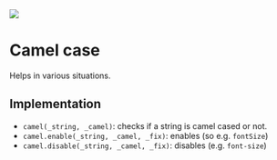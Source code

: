 <img src="https://kekse.biz/php/count.php?draw&override=github:v4" />

# Camel case
Helps in various situations.

## Implementation
* `camel(_string, _camel)`: checks if a string is camel cased or not.
* `camel.enable(_string, _camel, _fix)`: enables (so e.g. `fontSize`)
* `camel.disable(_string, _camel, _fix)`: disables (e.g. `font-size`)

